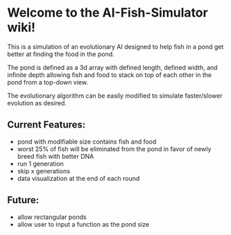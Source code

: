 # Welcome to the AI-Fish-Simulator wiki!

This is a simulation of an evolutionary AI designed to help fish in a pond get better at finding the food in the pond.

The pond is defined as a 3d array with defined length, defined width, and infinite depth allowing fish and food to stack on top of each other in the pond from a top-down view.

The evolutionary algorithm can be easily modified to simulate faster/slower evolution as desired.

## Current Features:
- pond with modifiable size contains fish and food
- worst 25% of fish will be eliminated from the pond in favor of newly breed fish with better DNA
- run 1 generation
- skip x generations
- data visualization at the end of each round

## Future:
- allow rectangular ponds
- allow user to input a function as the pond size
